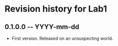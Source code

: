 # Revision history for Lab1

## 0.1.0.0 -- YYYY-mm-dd

* First version. Released on an unsuspecting world.
